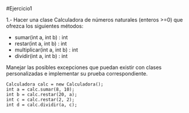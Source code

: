 #Ejercicio1

1.- Hacer una clase Calculadora de números naturales (enteros >=0) que ofrezca los siguientes métodos:
- sumar(int a, int b) : int
- restar(int a, int b) : int
- multiplicar(int a, int b) : int
- dividir(int a, int b) : int

Manejar las posibles excepciones que puedan existir con clases personalizadas e implementar su prueba correspondiente.

```
Calculadora calc = new Calculadora();
int a = calc.sumar(8, 10);
int b = calc.restar(20, a);
int c = calc.restar(2, 2);
int d = calc.dividir(a, c);
```

